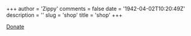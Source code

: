 +++
author = 'Zippy'
comments = false
date = '1942-04-02T10:20:49Z'
description = ''
slug = 'shop'
title = 'shop'
+++

<a href="https://trolley.link/p/K34XGX" data-trolley="true" data-tpk="K34XGX">
    Donate
</a>

 <!-- You only need this once per page (but it won't do any harm) -->
 <script async src="https://widget.trolley.link/cart.js" type="text/javascript"></script>

 
 